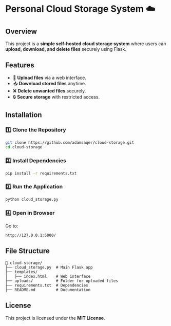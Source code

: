 # Personal Cloud Storage System ☁️

## Overview
This project is a **simple self-hosted cloud storage system** where users can **upload, download, and delete files** securely using Flask.

## Features
- 📂 **Upload files** via a web interface.
- 📥 **Download stored files** anytime.
- ❌ **Delete unwanted files** securely.
- 🔒 **Secure storage** with restricted access.

## Installation
### 1️⃣ Clone the Repository
```bash
git clone https://github.com/adamsaqer/cloud-storage.git
cd cloud-storage
```

### 2️⃣ Install Dependencies
```bash
pip install -r requirements.txt
```

### 3️⃣ Run the Application
```bash
python cloud_storage.py
```

### 4️⃣ Open in Browser
Go to:
```
http://127.0.0.1:5000/
```

## File Structure
```
📂 cloud-storage/
├── cloud_storage.py  # Main Flask app
├── templates/
│   ├── index.html    # Web interface
├── uploads/          # Folder for uploaded files
├── requirements.txt  # Dependencies
├── README.md         # Documentation
```

## License
This project is licensed under the **MIT License**.
